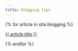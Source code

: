```yaml
---
title: Blogging tips
---
```

{% for article in site.blogging %} 

<a href="{{ article.url | prepend: site.baseurl }}">
        {{ article.title }} 
</a>

{% endfor %}      
